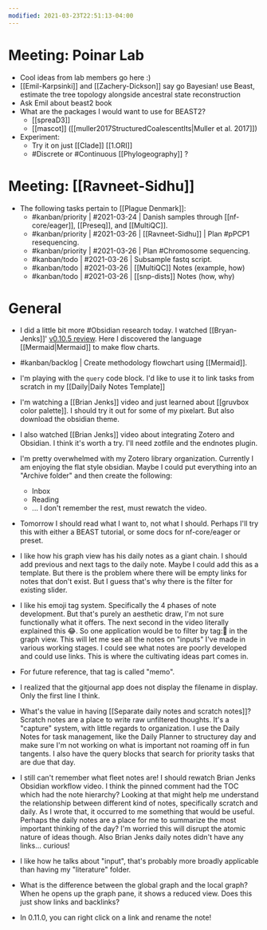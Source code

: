 ```yaml
---
modified: 2021-03-23T22:51:13-04:00
---
```


# Meeting: Poinar Lab

- Cool ideas from lab members go here :)
- [[Emil-Karpsinki]] and [[Zachery-Dickson]] say go Bayesian! use Beast, estimate the tree topology alongside ancestral state reconstruction
- Ask Emil about beast2 book
- What are the packages I would want to use for BEAST2?
	- [[spreaD3]]
	- [[mascot]] ([[muller2017StructuredCoalescentIts|Muller et al. 2017]])
- Experiment:
	- Try it on just [[Clade]] [[1.ORI]]
	- #Discrete or #Continuous [[Phylogeography]] ?

# Meeting: [[Ravneet-Sidhu]]
- The following tasks pertain to [[Plague Denmark]]:
	- #kanban/priority | #2021-03-24 | Danish samples through [[nf-core/eager]], [[Preseq]], and [[MultiQC]].
	- #kanban/priority | #2021-03-26 | [[Ravneet-Sidhu]] | Plan #pPCP1 resequencing.
	- #kanban/priority | #2021-03-26 |  Plan #Chromosome sequencing.
	- #kanban/todo | #2021-03-26 | Subsample fastq script.
	- #kanban/todo | #2021-03-26 | [[MultiQC]] Notes (example, how)
	- #kanban/todo | #2021-03-26 | [[snp-dists]] Notes (how, why)
	
# General

- I did a little bit more #Obsidian research today. I watched [[Bryan-Jenks]]' [v0.10.5 review](https://www.youtube.com/watch?v=hUCMGw8uMRg&ab_channel=BryanJenks). Here I discovered the language [[Mermaid|Mermaid]] to make flow charts.
- #kanban/backlog | Create methodology flowchart using [[Mermaid]].

- I'm playing with the ```query``` code block. I'd like to use it to link tasks from scratch in my [[Daily|Daily Notes Template]]

- I'm watching a [[Brian Jenks]] video and just learned about [[gruvbox color palette]]. I should try it out for some of my pixelart. But also download the obsidian theme.

- I also watched [[Brian Jenks]] video about integrating Zotero and Obsidian. I think it's worth a try. I'll need zotfile and the endnotes plugin.

- I'm pretty overwhelmed with my Zotero library organization. Currently I am enjoying the flat style obsidian. Maybe I could put everything into an "Archive folder" and then create the following:
  - Inbox
  - Reading
  - ... I don't remember the rest, must rewatch the video.

- Tomorrow I should read what I want to, not what I should. Perhaps I'll try this with either a BEAST tutorial, or some docs for nf-core/eager or preset.

- I like how his graph view has his daily notes as a giant chain. I should add previous and next tags to the daily note. Maybe I could add this as a template. But there is the problem where there will be empty links for notes that don't exist. But I guess that's why there is the filter for existing slider.

- I like his emoji tag system. Specifically the 4 phases of note development. But that's purely an aesthetic draw, I'm not sure functionally what it offers. The next second in the video literally explained this :joy:. So one application would be to filter by tag::pencil: in the graph view. This will let me see all the notes on "inputs" I've made in various working stages. I could see what notes are poorly developed and could use links. This is where the cultivating ideas part comes in.

- For future reference, that tag is called "memo".

- I realized that the gitjournal app does not display the filename in display. Only the first line I think.

- What's the value in having [[Separate daily notes and scratch notes]]? Scratch notes are a place to write raw unfiltered thoughts. It's a "capture" system, with little regards to organization. I use the Daily Notes for task management, like the Daily Planner to structurey day and make sure I'm not working on what is important not roaming off in fun tangents. I also have the query blocks that search for priority tasks that are due that day.

- I still can't remember what fleet notes are! I should rewatch Brian Jenks Obsidian workflow video. I think the pinned comment had the TOC which had the note hierarchy? Looking at that might help me understand the relationship between different kind of notes, specifically scratch and daily. As I wrote that, it occurred to me something that would be useful. Perhaps the daily notes are a place for me to summarize the most important thinking of the day? I'm worried this will disrupt the atomic nature of ideas though. Also Brian Jenks daily notes didn't have any links... curious!

- I like how he talks about "input", that's probably more broadly applicable than having my "literature" folder.

- What is the difference between the global graph and the local graph? When he opens up the graph pane, it shows a reduced view. Does this just show links and backlinks?

- In 0.11.0, you can right click on a link and rename the note!